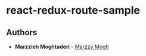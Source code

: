 # react-redux-route-sample

## Authors
* **Marzzieh Moghtaderi** - [Marzzy Mogh](https://github.com/marzzy)
